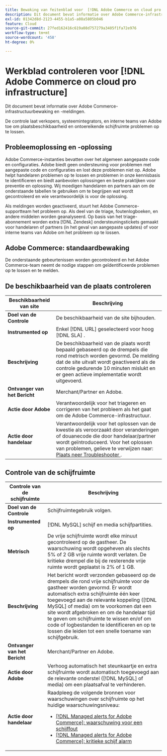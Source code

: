 ```yaml
---
title: Bewaking van feitenblad voor  [!DNL Adobe Commerce on cloud pro infrastructure]
description: Dit document bevat informatie over Adobe Commerce-infrastructuurbewaking en -meldingen.
exl-id: 01342d8d-2123-4455-b1a5-a08a5805b046
feature: Cloud
source-git-commit: 27fed162416c619a08d757279a3405f1fa72e976
workflow-type: tm+mt
source-wordcount: '458'
ht-degree: 0%

---
```



# Werkblad controleren voor [!DNL Adobe Commerce on cloud pro infrastructure]

Dit document bevat informatie over Adobe Commerce-infrastructuurbewaking en -meldingen.

De controle laat verkopers, systeemintegrators, en interne teams van Adobe toe om plaatsbeschikbaarheid en ontoereikende schijfruimte problemen op te lossen.

## Probleemoplossing en -oplossing

Adobe Commerce-instanties bevatten over het algemeen aangepaste code en configuraties. Adobe biedt geen ondersteuning voor problemen met aangepaste code en configuraties en lost deze problemen niet op. Adobe helpt handelaren problemen op te lossen en problemen in onze kennisbasis te identificeren en biedt aanbevolen oplossingen en beste praktijken voor preventie en oplossing. Wij moedigen handelaren en partners aan om de onderstaande tabellen te gebruiken om te begrijpen wat wordt gecontroleerd en wie verantwoordelijk is voor de oplossing.

Als meldingen worden geactiveerd, stuurt het Adobe Commerce-supportteam het probleem op. Als deel van de triage, foutenlogboeken, en andere middelen worden geanalyseerd. Op basis van het triage-abonnement worden extra [!DNL Zendesk] ondersteuningstickets gemaakt voor handelaren of partners (in het geval van aangepaste updates) of voor interne teams van Adobe om het probleem op te lossen.

## Adobe Commerce: standaardbewaking

De onderstaande gebeurtenissen worden gecontroleerd en het Adobe Commerce-team neemt de nodige stappen om geïdentificeerde problemen op te lossen en te melden.

## De beschikbaarheid van de plaats controleren

| Beschikbaarheid van site | Beschrijving |
|------------|------------|
| **Doel van de Controle** | De beschikbaarheid van de site bijhouden. |
| **Instrumented op** | Enkel [!DNL URL] geselecteerd voor hoog [!DNL SLA] . |
| **Beschrijving** | De beschikbaarheid van de plaats wordt bepaald gebaseerd op de drempels die rond metrisch worden gevormd. De melding dat de site uitvalt wordt geactiveerd als de controle gedurende 10 minuten mislukt en er geen actieve implementatie wordt uitgevoerd. |
| **Ontvanger van het Bericht** | Merchant/Partner en Adobe. |
| **Actie door Adobe** | Verantwoordelijk voor het triageren en corrigeren van het probleem als het gaat om de Adobe Commerce-infrastructuur. |
| **Actie door handelaar** | Verantwoordelijk voor het oplossen van de kwestie als veroorzaakt door veranderingen of douanecode die door handelaar/partner wordt geïntroduceerd. Voor het oplossen van problemen, gelieve te verwijzen naar: [ Plaats neer Troubleshooter ](https://experienceleague.adobe.com/docs/commerce-knowledge-base/kb/troubleshooting/site-down-or-unresponsive/magento-site-down-troubleshooter.html?lang=nl-NL). |

## Controle van de schijfruimte

| Controle van de schijfruimte | Beschrijving |
|------------|------------|
| **Doel van de Controle** | Schijfruimtegebruik volgen. |
| **Instrumented op** | [!DNL MySQL] schijf en media schijfpartities. |
| **Metrisch** | De vrije schijfruimte wordt elke minuut gecontroleerd op de gastheer. De waarschuwing wordt opgeheven als slechts 5% of 2 GB vrije ruimte wordt verlaten. De kritieke drempel die bij de resterende vrije ruimte wordt geplaatst is 2% of 1 GB. |
| **Beschrijving** | Het bericht wordt verzonden gebaseerd op de drempels die rond vrije schijfruimte voor de gastheer worden gevormd. Er wordt automatisch extra schijfruimte één keer toegevoegd aan de relevante koppeling ([!DNL MySQL] of media) om te voorkomen dat een site wordt afgebroken en om de handelaar tijd te geven om schijfruimte te wissen en/of om code of logbestanden te identificeren en op te lossen die leiden tot een snelle toename van schijfgebruik. |
| **Ontvanger van het Bericht** | Merchant/Partner en Adobe. |
| **Actie door Adobe** | Verhoog automatisch het steunkaartje en extra schijfruimte wordt automatisch toegevoegd aan de relevante onderstel ([!DNL MySQL] of media) om een plaatsafval te verhinderen. |
| **Actie door handelaar** | Raadpleeg de volgende bronnen voor waarschuwingen over schijfruimte op het huidige waarschuwingsniveau: <ul><li>[[!DNL Managed alerts for Adobe Commerce]: waarschuwing voor een schijffout ](https://experienceleague.adobe.com/nl/docs/commerce-operations/tools/managed-alerts-for-adobe-commerce/managed-alerts-for-magento-commerce-disk-warning-alert)</li><li>[[!DNL Managed alerts for Adobe Commerce]: kritieke schijf alarm ](https://experienceleague.adobe.com/nl/docs/commerce-operations/tools/managed-alerts-for-adobe-commerce/managed-alerts-for-magento-commerce-disk-critical-alert) </li></ul> |
